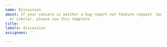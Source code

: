 ```yaml
---
name: Discussion
about: If your concern is neither a bug report nor feature request  but e.g. a question
  or similar, please use this template
title: ''
labels: discussion
assignees: ''

---
```



